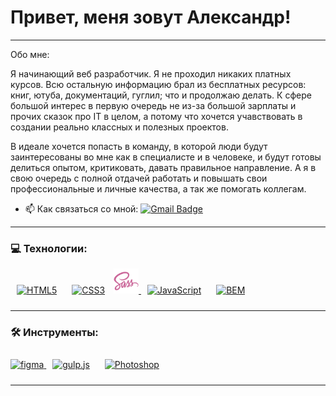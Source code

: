 
# Привет, меня зовут Александр!

---

Обо мне:

Я начинающий веб разработчик. Я не проходил никаких платных курсов. Всю остальную информацию брал из бесплатных ресурсов: книг, ютуба, документаций, гуглил; что и продолжаю делать. К сфере большой интерес в первую очередь не из-за большой зарплаты и прочих сказок про IT в целом, а потому что хочется учавствовать в создании реально классных и полезных проектов.

В идеале хочется попасть в команду, в которой люди будут заинтересованы во мне как в специалисте и в человеке, и будут готовы делиться опытом, критиковать, давать правильное направление. А я в свою очередь с полной отдачей работать и повышать свои профессиональные и личные качества, а так же помогать коллегам.


- :mailbox: Как связаться со мной: [![Gmail Badge](https://img.shields.io/badge/-Gmail-red?style=flat&logo=Gmail&logoColor=white)](mailto:sashapyankov86@gmail.com)

---

### 💻 Технологии:

<div>
<p align="left"> 
<a href="https://en.wikipedia.org/wiki/HTML5" target="_blank"><img style="margin: 10px" src="https://profilinator.rishav.dev/skills-assets/html5-original-wordmark.svg" alt="HTML5" height="50" /></a>
<a href="https://www.w3schools.com/css/" target="_blank"><img style="margin: 10px" src="https://profilinator.rishav.dev/skills-assets/css3-original-wordmark.svg" alt="CSS3" height="50" /></a>
<a href="https://sass-lang.com" target="_blank" rel ="noreferrer"> <img src="https://raw.githubusercontent.com/devicons/devicon/master/icons/sass/sass-original.svg" alt="sass" width="40" height="40"/> </a>
<a href="https://www.javascript.com/" target="_blank"><img style="margin: 10px" src="https://profilinator.rishav.dev/skills-assets/javascript-original.svg" alt="JavaScript" height="50" /></a>
<a href="http://getbem.com/" target="_blank"><img style="margin: 10px" src="https://profilinator.rishav.dev/skills-assets/bem.svg" alt="BEM" height="50" /></a> </p>
</div>

---

### 🛠 Инструменты:

<div>
<a href="https:// www.figma.com/" target="_blank" rel="noreferrer"> <img src="https://www.vectorlogo.zone/logos/figma/figma-icon.svg" alt="figma" width= "40" height="40"/> </a>
<a href="https://gulpjs.com/" target="_blank"><img style="margin: 10px" src="https://profilinator.rishav.dev/skills-assets/gulp-plain.svg" alt="gulp.js" height="50" /></a>  
<a href="https://www.adobe.com/in/products/photoshop.html" target="_blank"><img style="margin: 10px" src="https://profilinator.rishav.dev/skills-assets/photoshop-plain.svg" alt="Photoshop" height="50" /></a>  
</div>

---
